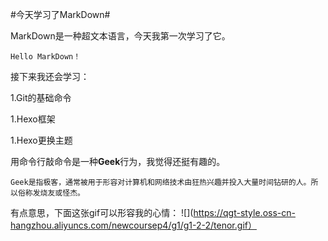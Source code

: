#今天学习了MarkDown#

MarkDown是一种超文本语言，今天我第一次学习了它。

`Hello MarkDown！`

接下来我还会学习：

1.Git的基础命令

1.Hexo框架

1.Hexo更换主题

用命令行敲命令是一种**Geek**行为，我觉得还挺有趣的。

`Geek是指极客，通常被用于形容对计算机和网络技术由狂热兴趣并投入大量时间钻研的人。所以俗称发烧友或怪杰。`

有点意思，下面这张gif可以形容我的心情： ![](https://qgt-style.oss-cn-hangzhou.aliyuncs.com/newcoursep4/g1/g1-2-2/tenor.gif）
